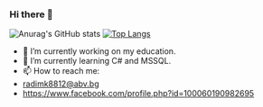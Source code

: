 ### Hi there 👋

![Anurag's GitHub stats](https://github-readme-stats.vercel.app/api?username=Radoslav8812&show_icons=true&theme=radical)  [![Top Langs](https://github-readme-stats.vercel.app/api/top-langs/?username=Radoslav8812&show_icons=true&theme=radical)](https://github.com/anuraghazra/github-readme-stats) 

- 🔭 I’m currently working on my education.
- 🌱 I’m currently learning C# and MSSQL.
- 📫 How to reach me:
- radimk8812@abv.bg
- https://www.facebook.com/profile.php?id=100060190982695
